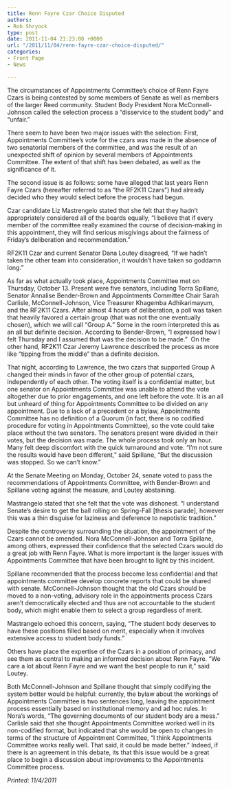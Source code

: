 ```yaml
---
title: Renn Fayre Czar Choice Disputed
authors:
- Rob Shryock
type: post
date: 2011-11-04 21:23:08 +0000
url: "/2011/11/04/renn-fayre-czar-choice-disputed/"
categories:
- Front Page
- News

---
```

The circumstances of Appointments Committee&#8217;s choice of Renn Fayre Czars is being contested by some members of Senate as well as members of the larger Reed community. Student Body President Nora McConnell-Johnson called the selection process a “disservice to the student body” and “unfair.”

There seem to have been two major issues with the selection: First, Appointments Committee&#8217;s vote for the czars was made in the absence of two senatorial members of the committee, and was the result of an unexpected shift of opinion by several members of Appointments Committee. The extent of that shift has been debated, as well as the significance of it.

The second issue is as follows: some have alleged that last years Renn Fayre Czars (hereafter referred to as “the RF2K11 Czars”) had already decided who they would select before the process had begun.

Czar candidate Liz Mastrengelo stated that she felt that they hadn&#8217;t appropriately considered all of the boards equally, “I believe that if every member of the committee really examined the course of decision-making in this appointment, they will find serious misgivings about the fairness of Friday’s deliberation and recommendation.”

RF2K11 Czar and current Senator Dana Loutey disagreed, “If we hadn&#8217;t taken the other team into consideration, it wouldn&#8217;t have taken so goddamn long.”

As far as what actually took place, Appointments Committee met on Thursday, October 13. Present were five senators, including Torra Spillane, Senator Annalise Bender-Brown and Appointments Committee Chair Sarah Carlisle, McConnell-Johnson, Vice Treasurer Khagemba Adhikarimayum, and the RF2K11 Czars. After almost 4 hours of deliberation, a poll was taken that heavily favored a certain group (that was not the one eventually chosen), which we will call “Group A.” Some in the room interpreted this as an all but definite decision. According to Bender-Brown, “I expressed how I felt Thursday and I assumed that was the decision to be made.”  On the other hand, RF2K11 Czar Jeremy Lawrence described the process as more like “tipping from the middle” than a definite decision.

That night, according to Lawrence, the two czars that supported Group A changed their minds in favor of the other group of potential czars, independently of each other. The voting itself is a confidential matter, but one senator on Appointments Committee was unable to attend the vote altogether due to prior engagements, and one left before the vote. It is an all but unheard of thing for Appointments Committee to be divided on any appointment. Due to a lack of a precedent or a bylaw, Appointments Committee has no definition of a Quorum (in fact, there is no codified procedure for voting in Appointments Committee), so the vote could take place without the two senators. The senators present were divided in their votes, but the decision was made. The whole process took only an hour. Many felt deep discomfort with the quick turnaround and vote. “I&#8217;m not sure the results would have been different,” said Spillane, “But the discussion was stopped. So we can&#8217;t know.”

At the Senate Meeting on Monday, October 24, senate voted to pass the recommendations of Appointments Committee, with Bender-Brown and Spillane voting against the measure, and Loutey abstaining.

Mastrangelo stated that she felt that the vote was dishonest. “I understand Senate’s desire to get the ball rolling on Spring-Fall [thesis parade], however this was a thin disguise for laziness and deference to nepotistic tradition.”

Despite the controversy surrounding the situation, the appointment of the Czars cannot be amended. Nora McConnell-Johnson and Torra Spillane, among others, expressed their confidence that the selected Czars would do a great job with Renn Fayre. What is more important is the larger issues with Appointments Committee that have been brought to light by this incident.

Spillane recommended that the process become less confidential and that appointments committee develop concrete reports that could be shared with senate. McConnell-Johnson thought that the old Czars should be moved to a non-voting, advisory role in the appointments process Czars aren&#8217;t democratically elected and thus are not accountable to the student body, which might enable them to select a group regardless of merit.

Mastrangelo echoed this concern, saying, “The student body deserves to have these positions filled based on merit, especially when it involves extensive access to student body funds.”

Others have place the expertise of the Czars in a position of primacy, and see them as central to making an informed decision about Renn Fayre. “We care a lot about Renn Fayre and we want the best people to run it,” said Loutey.

Both McConnell-Johnson and Spillane thought that simply codifying the system better would be helpful: currently, the bylaw about the workings of Appointments Committee is two sentences long, leaving the appointment process essentially based on institutional memory and ad hoc rules. In Nora&#8217;s words, “The governing documents of our student body are a mess.” Carlisle said that she thought Appointments Committee worked well in its non-codified format, but indicated that she would be open to changes in terms of the structure of Appointment Committee, “I think Appointments Committee works really well. That said, it could be made better.” Indeed, if there is an agreement in this debate, its that this issue would be a great place to begin a discussion about improvements to the Appointments Committee process.

_Printed: 11/4/2011_